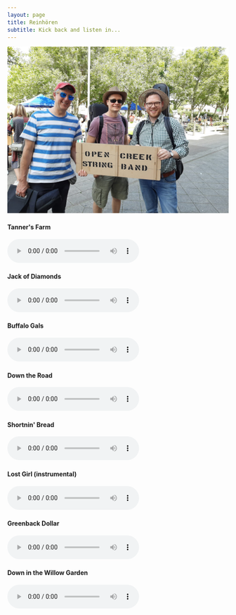 ```yaml
---
layout: page
title: Reinhören
subtitle: Kick back and listen in...
---
```

![](/assets/img/notPlaying.jpeg)

#### Tanner's Farm
 <audio controls>
     <source src="/assets/mp3/tannersfarm.mp3" type="audio/mpeg">
</audio>

#### Jack of Diamonds
 <audio controls>
     <source src="/assets/mp3/jackofdiamonds.mp3" type="audio/mpeg">
</audio>

#### Buffalo Gals
 <audio controls>
     <source src="/assets/mp3/buffalogals.mp3" type="audio/mpeg">
</audio>

#### Down the Road
 <audio controls>
     <source src="/assets/mp3/downtheroad.mp3" type="audio/mpeg">
</audio>

#### Shortnin' Bread
 <audio controls>
     <source src="/assets/mp3/shortninbread.mp3" type="audio/mpeg">
</audio>

#### Lost Girl (instrumental)
 <audio controls>
     <source src="/assets/mp3/lostgirl.mp3" type="audio/mpeg">
</audio>

#### Greenback Dollar
 <audio controls>
     <source src="/assets/mp3/greenback_dollar.mp3" type="audio/mpeg">
</audio>

#### Down in the Willow Garden
 <audio controls>
     <source src="/assets/mp3/willogarden.mp3" type="audio/mpeg">
</audio>


